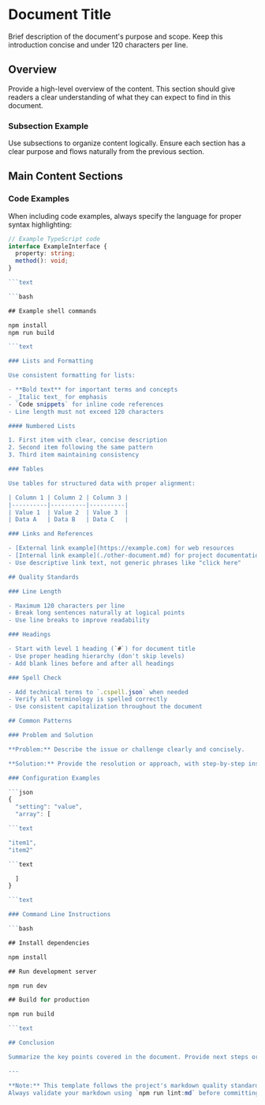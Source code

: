 # Document Title

Brief description of the document's purpose and scope. Keep this introduction concise and under 120 characters per
line.

## Overview

Provide a high-level overview of the content. This section should give readers a clear understanding of what they can
expect to find in this document.

### Subsection Example

Use subsections to organize content logically. Ensure each section has a clear purpose and flows naturally from the
previous section.

## Main Content Sections

### Code Examples

When including code examples, always specify the language for proper syntax highlighting:

```typescript
// Example TypeScript code
interface ExampleInterface {
  property: string;
  method(): void;
}

```text

```bash

## Example shell commands

npm install
npm run build

```text

### Lists and Formatting

Use consistent formatting for lists:

- **Bold text** for important terms and concepts
- _Italic text_ for emphasis
- `Code snippets` for inline code references
- Line length must not exceed 120 characters

#### Numbered Lists

1. First item with clear, concise description
2. Second item following the same pattern
3. Third item maintaining consistency

### Tables

Use tables for structured data with proper alignment:

| Column 1 | Column 2 | Column 3 |
|----------|----------|----------|
| Value 1  | Value 2  | Value 3  |
| Data A   | Data B   | Data C   |

### Links and References

- [External link example](https://example.com) for web resources
- [Internal link example](./other-document.md) for project documentation
- Use descriptive link text, not generic phrases like "click here"

## Quality Standards

### Line Length

- Maximum 120 characters per line
- Break long sentences naturally at logical points
- Use line breaks to improve readability

### Headings

- Start with level 1 heading (`#`) for document title
- Use proper heading hierarchy (don't skip levels)
- Add blank lines before and after all headings

### Spell Check

- Add technical terms to `.cspell.json` when needed
- Verify all terminology is spelled correctly
- Use consistent capitalization throughout the document

## Common Patterns

### Problem and Solution

**Problem:** Describe the issue or challenge clearly and concisely.

**Solution:** Provide the resolution or approach, with step-by-step instructions when applicable.

### Configuration Examples

```json
{
  "setting": "value",
  "array": [

```text

"item1",
"item2"

```text

  ]
}

```text

### Command Line Instructions

```bash

## Install dependencies

npm install

## Run development server

npm run dev

## Build for production

npm run build

```text

## Conclusion

Summarize the key points covered in the document. Provide next steps or additional resources when relevant.

---

**Note:** This template follows the project's markdown quality standards as defined in `docs/MARKDOWN_LINTING.md`.
Always validate your markdown using `npm run lint:md` before committing.
